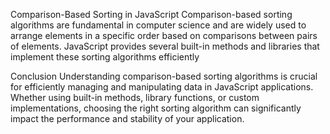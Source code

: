 

Comparison-Based Sorting in JavaScript
Comparison-based sorting algorithms are fundamental in computer science and are widely used to arrange elements in a specific order based on comparisons between pairs of elements. JavaScript provides several built-in methods and libraries that implement these sorting algorithms efficiently



Conclusion
Understanding comparison-based sorting algorithms is crucial for efficiently managing and manipulating data in JavaScript applications. Whether using built-in methods, library functions, or custom implementations, choosing the right sorting algorithm can significantly impact the performance and stability of your application.